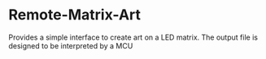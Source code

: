 # Remote-Matrix-Art
Provides a simple interface to create art on a LED matrix. The output file is designed to be interpreted by a MCU
